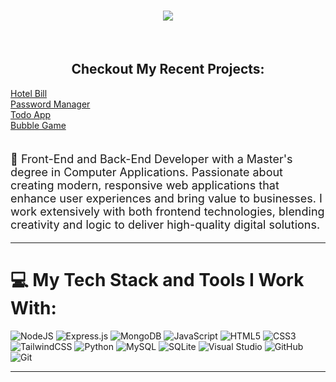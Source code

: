
<h1 align="center">
    <img src="https://readme-typing-svg.herokuapp.com/?font=Proza+Libre&color=000000&size=35&center=true&vCenter=true&width=600&height=70&duration=4000&lines=Hello+Dev+Community!+👋;+I'm+Amit+Yadav👨🏻‍💻;" /> 
</h1>
<br>


<h2  align="center" style="text-decoration: none;">Checkout My Recent Projects:</h2>
<a href="https://amit-code99.github.io/Hotels-Bill/">Hotel Bill</a> <br>
<a href="https://amit-code99.github.io/PasswordManager/">Password Manager</a> <br>
<a href="https://amit-code99.github.io/ToDO-App/">Todo App</a> <br>
<a href="https://amit-code99.github.io/Bubble-Game/">Bubble Game</a> <br>



<br>
<p align="left" style="font-size: 18px;">
    🚀 Front-End and Back-End Developer with a Master's degree in Computer Applications. Passionate about creating modern, responsive web applications that enhance user experiences and bring value to businesses. I work extensively with both frontend technologies, blending creativity and logic to deliver high-quality digital solutions.
</p>
</div>
 <hr/>
 
# 💻 My Tech Stack and Tools I Work With:
<span><img alt="NodeJS" src="https://img.shields.io/badge/node.js-%2343853D.svg?style=for-the-badge&logo=node-dot-js&logoColor=white"/>
<img alt="Express.js" src="https://img.shields.io/badge/express.js-%23404d59.svg?style=for-the-badge&logo=express&logoColor=%2361DAFB"/>
<img alt="MongoDB" src ="https://img.shields.io/badge/MongoDB-%234ea94b.svg?style=for-the-badge&logo=mongodb&logoColor=white"/>
<img alt="JavaScript" src="https://img.shields.io/badge/javascript-%23323330.svg?style=for-the-badge&logo=javascript&logoColor=%23F7DF1E"/>
<img alt="HTML5" src="https://img.shields.io/badge/html5-%23E34F26.svg?style=for-the-badge&logo=html5&logoColor=white"/>
<img alt="CSS3" src="https://img.shields.io/badge/css3-%231572B6.svg?style=for-the-badge&logo=css3&logoColor=white"/>
<img alt="TailwindCSS" src="https://img.shields.io/badge/tailwindcss-%2338B2AC.svg?style=for-the-badge&logo=tailwind-css&logoColor=white"/>
</span>
<img alt="Python" src="https://img.shields.io/badge/python-%2314354C.svg?style=for-the-badge&logo=python&logoColor=white"/>
<img alt="MySQL" src="https://img.shields.io/badge/mysql-%2300f.svg?style=for-the-badge&logo=mysql&logoColor=white"/>
<img alt="SQLite" src ="https://img.shields.io/badge/sqlite-%2307405e.svg?style=for-the-badge&logo=sqlite&logoColor=white"/>
<img alt="Visual Studio" src="https://img.shields.io/badge/VisualStudio-5C2D91.svg?style=for-the-badge&logo=visual-studio&logoColor=white"/>
<img alt="GitHub" src="https://img.shields.io/badge/github-%23121011.svg?style=for-the-badge&logo=github&logoColor=white"/>
<img alt="Git" src="https://img.shields.io/badge/git-%23F05033.svg?style=for-the-badge&logo=git&logoColor=white"/>
<br />
<hr />

